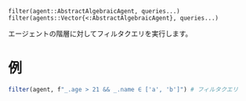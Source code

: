 ```
filter(agent::AbstractAlgebraicAgent, queries...)
filter(agents::Vector{<:AbstractAlgebraicAgent}, queries...)
```

エージェントの階層に対してフィルタクエリを実行します。

# 例

```julia
filter(agent, f"_.age > 21 && _.name ∈ ['a', 'b']") # フィルタクエリ
```
